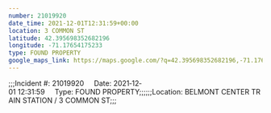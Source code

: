 ```yaml
---
number: 21019920
date_time: 2021-12-01T12:31:59+00:00
location: 3 COMMON ST
latitude: 42.395698352682196
longitude: -71.17654175233
type: FOUND PROPERTY
google_maps_link: https://maps.google.com/?q=42.395698352682196,-71.17654175233
---
```


;;;Incident #: 21019920     Date: 2021‐12‐01 12:31:59     Type: FOUND PROPERTY;;;;;;Location: BELMONT CENTER TRAIN STATION / 3 COMMON ST;;;
